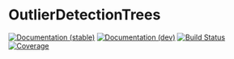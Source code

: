 # OutlierDetectionTrees

[![Documentation (stable)](https://img.shields.io/badge/docs-stable-blue.svg)](https://OutlierDetectionJL.github.io/OutlierDetection.jl/stable)
[![Documentation (dev)](https://img.shields.io/badge/docs-dev-blue.svg)](https://OutlierDetectionJL.github.io/OutlierDetection.jl/dev)
[![Build Status](https://github.com/OutlierDetectionJL/OutlierDetectionTrees.jl/actions/workflows/CI.yml/badge.svg?branch=master)](https://github.com/OutlierDetectionJL/OutlierDetectionTrees.jl/actions/workflows/CI.yml?query=branch%3Amaster)
[![Coverage](https://codecov.io/gh/OutlierDetectionJL/OutlierDetectionTrees.jl/branch/master/graph/badge.svg)](https://codecov.io/gh/OutlierDetectionJL/OutlierDetectionTrees.jl)
